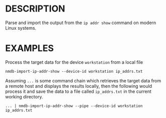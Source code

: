 DESCRIPTION
===========

Parse and import the output from the `ip addr show` command on modern Linux
systems.


EXAMPLES
========

Process the target data for the device `workstation` from a local file
```
nmdb-import-ip-addr-show --device-id workstation ip_addrs.txt
```

Assuming `...` is some command chain which retrieves the target data from a
remote host and displays the results locally, then the following would process
it and save the data to a file called `ip_addrs.txt` in the current working
directory.
```
... | nmdb-import-ip-addr-show --pipe --device-id workstation ip_addrs.txt
```
